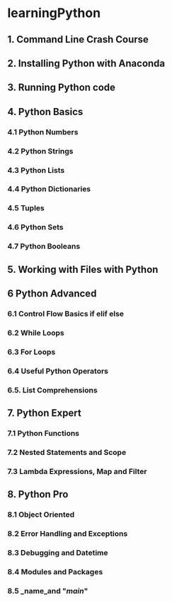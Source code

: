 # learningPython

##   1. Command Line Crash Course
##   2. Installing Python with Anaconda
##   3. Running Python code
##   4. Python Basics 
   ### 4.1 Python Numbers
   ### 4.2 Python Strings
###   4.3 Python Lists
###   4.4 Python Dictionaries
###   4.5 Tuples
###   4.6 Python Sets
###   4.7 Python Booleans 
## 5. Working with Files with Python 
## 6 Python Advanced
### 6.1 Control Flow Basics if elif else
### 6.2 While Loops
### 6.3 For Loops
### 6.4 Useful Python Operators
### 6.5. List Comprehensions
## 7. Python Expert
### 7.1 Python Functions
### 7.2 Nested Statements and Scope
### 7.3 Lambda Expressions, Map and Filter
## 8. Python Pro 
### 8.1 Object Oriented
### 8.2 Error Handling and Exceptions
### 8.3 Debugging and Datetime
### 8.4 Modules and Packages
### 8.5 _name_and "_main_"

